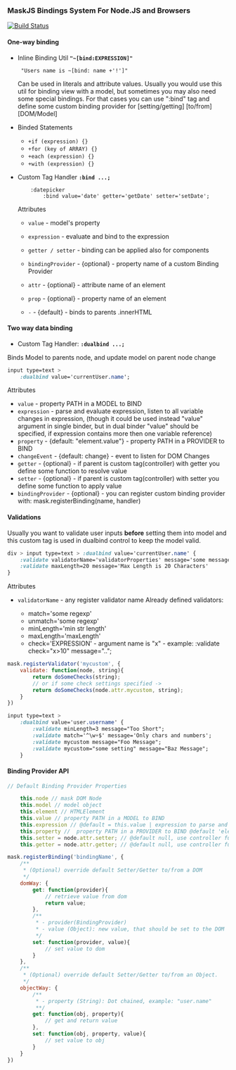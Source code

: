 ### MaskJS Bindings System For Node.JS and Browsers

[![Build Status](https://travis-ci.org/atmajs/mask-binding.png?branch=master)](https://travis-ci.org/atmajs/mask-binding)


#### One-way binding

- Inline Binding Util
	**``` "~[bind:EXPRESSION]" ```**
	
	``` "Users name is ~[bind: name +'!']"```
	
	Can be used in literals and attribute values. Usually you would use this util for binding view with a model,
	but sometimes you may also need some special bindings. For that cases you can use ":bind" tag and define some custom binding provider
	for [setting/getting] [to/from] [DOM/Model]

- Binded Statements
	- ``` +if (expression) {} ```
	- ``` +for (key of ARRAY) {} ```
	- ``` +each (expression) {} ```
	- ``` +with (expression) {} ```

- Custom Tag Handler
	**`:bind ...;`**
	```mask
		:datepicker
			:bind value='date' getter='getDate' setter='setDate';
	```
		
	Attributes
	- `value` - model's property
	- `expression` - evaluate and bind to the expression
	- `getter / setter` - binding can be applied also for components
	- `bindingProvider` - {optional} - property name of a custom Binding Provider
	

	- `attr` - {optional} - attribute name of an element
	- `prop` - {optional} - property name of an element
	- `-` - {default} - binds to parents .innerHTML


#### Two way data binding


- Custom Tag Handler: **``` :dualbind ...; ```**

Binds Model to parents node, and update model on parent node change

```sass
input type=text >
	:dualbind value='currentUser.name';
```

Attributes

- ```value``` - property PATH in a MODEL to BIND
- ```expression``` - parse and evaluate expression, listen to all variable changes in expression, (though it could be used instead "value" argument in single binder, but in dual binder "value" should be specified, if expression contains more then one variable reference)
- ```property``` - {default: "element.value"} - property PATH in a PROVIDER to BIND
- ```changeEvent``` - {default: change} - event to listen for DOM Changes
- ```getter``` - {optional} - if parent is custom tag(controller) with getter you define some function to resolve value
- ```setter``` - {optional} - if parent is custom tag(controller) with setter you define some function to apply value
- ```bindingProvider``` - {optional} - you can register custom binding provider with: mask.registerBinding(name, handler)
	



#### Validations

Usually you want to validate user inputs **before** setting them into model and this custom tag is used in dualbind control to keep the model valid.
	
```sass
div > input type=text > :dualbind value='currentUser.name' {
	:validate validatorName='validatorProperties' message='some message on invalid';
	:validate maxLength=20 message='Max Length is 20 Characters'
}
```

Attributes

	
- ```validatorName``` - any register validator name
	Already defined validators:
	
	- match='some regexp'
	- unmatch='some regexp'
	- minLength='min str length'
	- maxLength='maxLength'
	- check='EXPRESSION' - argument name is "x" - example: :validate check="x>10" message="..";


```javascript
mask.registerValidator('mycustom', {
	validate: function(node, string){
		return doSomeChecks(string);
		// or if some check settings specified ->
		return doSomeChecks(node.attr.mycustom, string);
	}
})
```

```sass
input type=text >
	:dualbind value='user.username' {
		:validate minLength=3 message="Too Short";
		:validate match='^\w+$' message='Only chars and numbers';
		:validate mycustom message="Foo Message";
		:validate mycustom="some setting" message="Baz Message";
	}
```

#### Binding Provider API
```javascript
// Default Binding Provider Properties

	this.node // mask DOM Node
	this.model // model object
	this.element // HTMLElement
	this.value // property PATH in a MODEL to BIND
	this.expression // @default = this.value | expression to parse and evaluate
	this.property //  property PATH in a PROVIDER to BIND @default 'element.value' for dualbinder, OR 'element.innerHTML' for singlebinder
	this.setter = node.attr.setter; // @default null, use controller function as setter
	this.getter = node.attr.getter; // @default null, use controller function as getter
```

```javascript
mask.registerBinding('bindingName', {
	/**
	 * (Optional) override default Setter/Getter to/from a DOM
	 */
	domWay: {
		get: function(provider){
			// retrieve value from dom
			return value;
		},
		/**
		 * - provider(BindingProvider)
		 * - value (Object): new value, that should be set to the DOM
		 */
		set: function(provider, value){
			// set value to dom
		}
	},
	/**
	 * (Optional) override default Setter/Getter to/from an Object.
	 */
	objectWay: {
		/**
		 * - property (String): Dot chained, example: "user.name"
		 **/
		get: function(obj, property){
			// get and return value
		},
		set: function(obj, property, value){
			// set value to obj
		}
	}
})
```
